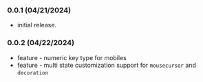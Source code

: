 ### 0.0.1 (04/21/2024)
* initial release.

### 0.0.2 (04/22/2024)
- feature - numeric key type for mobiles
- feature - multi state customization support for `mousecursor` and `decoration`
